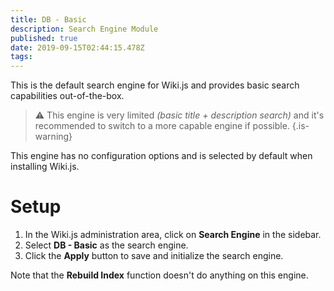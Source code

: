 ```yaml
---
title: DB - Basic
description: Search Engine Module
published: true
date: 2019-09-15T02:44:15.478Z
tags: 
---
```


This is the default search engine for Wiki.js and provides basic search capabilities out-of-the-box.

> :warning: This engine is very limited *(basic title + description search)* and it's recommended to switch to a more capable engine if possible.
{.is-warning}

This engine has no configuration options and is selected by default when installing Wiki.js.

# Setup

1. In the Wiki.js administration area, click on **Search Engine** in the sidebar.
1. Select **DB - Basic** as the search engine.
1. Click the **Apply** button to save and initialize the search engine.

Note that the **Rebuild Index** function doesn't do anything on this engine.